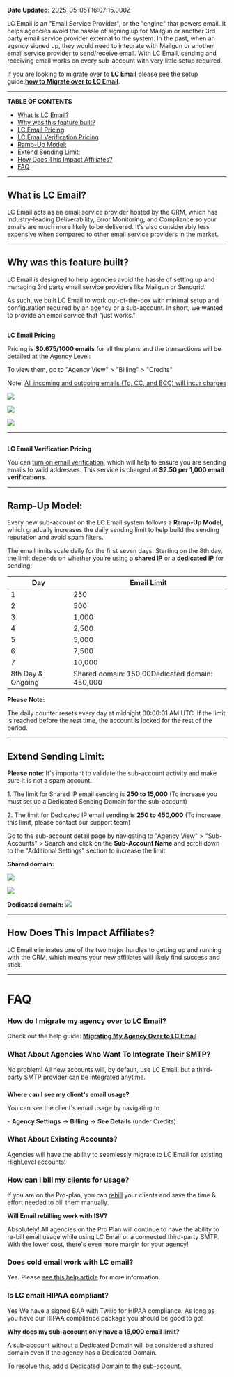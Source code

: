 **Date Updated:** 2025-05-05T16:07:15.000Z

LC Email is an "Email Service Provider", or the "engine" that powers email. It helps agencies avoid the hassle of signing up for Mailgun or another 3rd party email service provider external to the system. In the past, when an agency signed up, they would need to integrate with Mailgun or another email service provider to send/receive email. With LC Email, sending and receiving email works on every sub-account with very little setup required.

  
If you are looking to migrate over to **LC Email** please see the setup guide:[**how to Migrate over to LC Email**](https://help.gohighlevel.com/en/support/solutions/articles/48001222501). 

---

**TABLE OF CONTENTS**

   * [What is LC Email?](#What-is-LC-Email?)
   * [Why was this feature built?](#Why-was-this-feature-built?)
   * [LC Email Pricing](#LC-Email-Pricing)
   * [LC Email Verification Pricing](#LC-Email-Verification-Pricing)
   * [Ramp-Up Model:](#Ramp-Up-Model%3A)
   * [Extend Sending Limit:](#Extend-Sending-Limit%3A)
   * [How Does This Impact Affiliates?](#How-Does-This-Impact-Affiliates?)[](#FAQ)
   * [FAQ](#FAQ)
  
  
---

## **What is LC Email?**

LC Email acts as an email service provider hosted by the CRM, which has industry-leading Deliverability, Error Monitoring, and Compliance so your emails are much more likely to be delivered. It's also considerably less expensive when compared to other email service providers in the market.  
  
---
  
  
## **Why was this feature built?**

LC Email is designed to help agencies avoid the hassle of setting up and managing 3rd party email service providers like Mailgun or Sendgrid. 

  
As such, we built LC Email to work out-of-the-box with minimal setup and configuration required by an agency or a sub-account. In short, we wanted to provide an email service that "just works."

##   
**LC Email Pricing**

Pricing is **$0.675/1000 emails** for all the plans and the transactions will be detailed at the Agency Level:

  
To view them, go to "Agency View" > "Billing" > "Credits"

  
Note: [All incoming and outgoing emails (To, CC, and BCC) will incur charges](https://help.gohighlevel.com/support/solutions/articles/48001220605-what-is-lc-email-i-want-to-know-more#LC---Email-Pricing)

![](https://s3.amazonaws.com/cdn.freshdesk.com/data/helpdesk/attachments/production/155029831080/original/uWgbiGCqEjw3nsUKsb4CDekqJyDBOK5k_w.jpg?1721846702)

  
![](https://s3.amazonaws.com/cdn.freshdesk.com/data/helpdesk/attachments/production/155029831093/original/0vmQ0pA0iItR2tdwnbThShKEIZfJXFO0yQ.jpg?1721846737)

  
![](https://s3.amazonaws.com/cdn.freshdesk.com/data/helpdesk/attachments/production/155029831105/original/aDQoUwqqzj67hlwzUOazHPU0QM-W-2yZXg.jpg?1721846772)

---

##   
**LC Email Verification Pricing**

You can [turn on email verification](http://How%20to%20enable%20and%20rebill%20LC%20Email%20Validation), which will help to ensure you are sending emails to valid addresses. This service is charged at **$2.50 per 1,000 email verifications.**
  
  
---

## **Ramp-Up Model:**

  
Every new sub-account on the LC Email system follows a **Ramp-Up Model**, which gradually increases the daily sending limit to help build the sending reputation and avoid spam filters.

  
The email limits scale daily for the first seven days. Starting on the 8th day, the limit depends on whether you’re using a **shared IP** or a **dedicated IP** for sending:

  
| Day               | Email Limit                                    |
| ----------------- | ---------------------------------------------- |
| 1                 | 250                                            |
| 2                 | 500                                            |
| 3                 | 1,000                                          |
| 4                 | 2,500                                          |
| 5                 | 5,000                                          |
| 6                 | 7,500                                          |
| 7                 | 10,000                                         |
| 8th Day & Ongoing | Shared domain: 150,00Dedicated domain: 450,000 |

  
**Please Note:**

The daily counter resets every day at midnight 00:00:01 AM UTC. If the limit is reached before the rest time, the account is locked for the rest of the period.

  
---

## **Extend Sending Limit:**

  
**Please note:** It's important to validate the sub-account activity and make sure it is not a spam account.

  
1\. The limit for Shared IP email sending is **250 to 15,000** (To increase you must set up a Dedicated Sending Domain for the sub-account)

  
2\. The limit for Dedicated IP email sending is **250 to 450,000** (To increase this limit, please contact our support team)

  
Go to the sub-account detail page by navigating to "Agency View" > "Sub-Accounts" \> Search and click on the **Sub-Account Name** and scroll down to the "Additional Settings" section to increase the limit. 

  
**Shared domain:**

![](https://s3.amazonaws.com/cdn.freshdesk.com/data/helpdesk/attachments/production/155029831160/original/IxE4M2xEjR2qx9aoQ10sAa-0ZvnYSO-UJQ.jpg?1721846888)

![](https://s3.amazonaws.com/cdn.freshdesk.com/data/helpdesk/attachments/production/155029831170/original/9JOJvixRnNLQ9wuWQ897afP7aES4Wnlj0A.jpg?1721846920)

  
**Dedicated domain:** **![](https://s3.amazonaws.com/cdn.freshdesk.com/data/helpdesk/attachments/production/155029831185/original/Ctf9TQgszFvp8BSf5E340Lvcy56c_rpNaA.jpg?1721846955)**  
  
  
---

## **How Does This Impact Affiliates?**

LC Email eliminates one of the two major hurdles to getting up and running with the CRM, which means your new affiliates will likely find success and stick.  

---

# **FAQ**

### **How do I migrate my agency over to LC Email?**

Check out the help guide: **[Migrating My Agency Over to LC Email](https://help.gohighlevel.com/en/support/solutions/articles/48001222501)**
  
  
### **What About Agencies Who Want To Integrate Their SMTP?**

No problem! All new accounts will, by default, use LC Email, but a third-party SMTP provider can be integrated anytime.

###   
**Where can I see my client's email usage?**

You can see the client's email usage by navigating to

\- **Agency Settings** \-> **Billing** \-> **See Details** (under Credits)

###   

  
### **What About Existing Accounts?**

Agencies will have the ability to seamlessly migrate to LC Email for existing HighLevel accounts!  
  
  
### **How can I bill my clients for usage?**

If you are on the Pro-plan, you can [rebill](https://help.gohighlevel.com/en/support/solutions/articles/48001188579) your clients and save the time & effort needed to bill them manually.
  
  
**Will Email rebilling work with ISV?**

Absolutely! All agencies on the Pro Plan will continue to have the ability to re-bill email usage while using LC Email or a connected third-party SMTP. With the lower cost, there's even more margin for your agency!
  
  
### **Does cold email work with LC email?**

Yes. Please [see this help article](https://help.gohighlevel.com/support/solutions/articles/48001063753-cold-outreach) for more information.

  
### **Is LC email HIPAA compliant?**

Yes We have a signed BAA with Twilio for HIPAA compliance. As long as you have our HIPAA compliance package you should be good to go!

  
**Why does my sub-account only have a 15,000 email limit?**

A sub-account without a Dedicated Domain will be considered a shared domain even if the agency has a Dedicated Domain.

To resolve this, [add a Dedicated Domain to the sub-account](https://help.gohighlevel.com/support/solutions/articles/48001226115-how-to-set-up-a-dedicated-sending-domain-lc-email-).